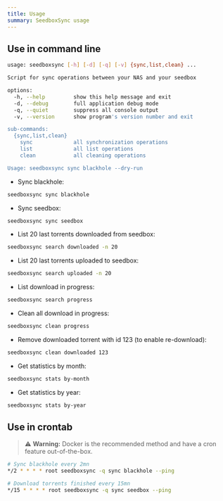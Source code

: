 ```yaml
---
title: Usage
summary: SeedboxSync usage
---
```


## Use in command line

```bash
usage: seedboxsync [-h] [-d] [-q] [-v] {sync,list,clean} ...

Script for sync operations between your NAS and your seedbox

options:
  -h, --help         show this help message and exit
  -d, --debug        full application debug mode
  -q, --quiet        suppress all console output
  -v, --version      show program's version number and exit

sub-commands:
  {sync,list,clean}
    sync             all synchronization operations
    list             all list operations
    clean            all cleaning operations

Usage: seedboxsync sync blackhole --dry-run
```

* Sync blackhole:

```bash
seedboxsync sync blackhole
```

* Sync seedbox:

```bash
seedboxsync sync seedbox
```

* List 20 last torrents downloaded from seedbox:

```bash
seedboxsync search downloaded -n 20
```

* List 20 last torrents uploaded to seedbox:

```bash
seedboxsync search uploaded -n 20
```

* List download in progress:

```bash
seedboxsync search progress
```

* Clean all download in progress:

```bash
seedboxsync clean progress
```

* Remove downloaded torrent with id 123 (to enable re-download):

```bash
seedboxsync clean downloaded 123
```

* Get statistics by month:

```bash
seedboxsync stats by-month
```

* Get statistics by year:

```bash
seedboxsync stats by-year
```

## Use in crontab

> :warning: **Warning:** Docker is the recommended method and have a cron feature out-of-the-box.

```bash
# Sync blackhole every 2mn
*/2 * * * * root seedboxsync -q sync blackhole --ping

# Download torrents finished every 15mn
*/15 * * * * root seedboxsync -q sync seedbox --ping
```

